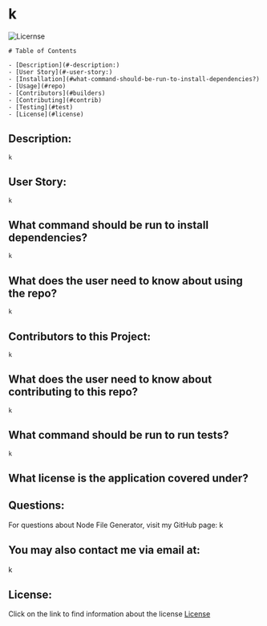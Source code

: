 

  # k

  ![Licernse](https://img.shields.io/badge/License--blue.svg "License Badge")
  


    # Table of Contents

    - [Description](#-description:)
    - [User Story](#-user-story:)
    - [Installation](#what-command-should-be-run-to-install-dependencies?)
    - [Usage](#repo)
    - [Contributors](#builders)
    - [Contributing](#contrib)
    - [Testing](#test)
    - [License](#license)
    

## Description:
    k

## User Story:
    k

## What command should be run to install dependencies?
    k

## What does the user need to know about using the repo?
    k

## Contributors to this Project:
    k

## What does the user need to know about contributing to this repo?
    k

## What command should be run to run tests?
    k

## What license is the application covered under?
    

## Questions:
For questions about Node File Generator, visit my GitHub page:
    k
  
  ## You may also contact me via email at:
  k
  
  ## License:
  Click on the link to find information about the license
  [License](https://opensource.org/licenses/)
